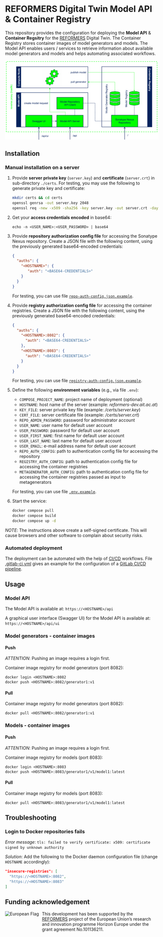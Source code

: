 # REFORMERS Digital Twin Model API & Container Registry

This repository provides the configuration for deploying the **Model API** & **Container Regsitry** for the [REFORMERS] Digital Twin.
The Container Registry stores container images of model generators and models.
The Model API enables users / services to retrieve information about available model generators and models and helps automating associated workflows.

![Overview of the components of the REFORMERS Digital Twin Model API & Container Registry](img/model-api-and-registry-overview.svg "REFORMERS Digital Twin Model API & Container Registry")

## Installation

### Manual installation on a server

1. Provide **server private key** (`server.key`) and **certificate** (`server.crt`) in sub-directory `./certs`.
   For testing, you may use the following to generate private key and certificate:
   ``` bash
   mkdir certs && cd certs
   openssl genrsa -out server.key 2048
   openssl req -new -x509 -sha256 -key server.key -out server.crt -days 3650
   ```
2. Get your **access credentials encoded** in base64:
   ```
   echo -n <USER_NAME>:<USER_PASSWORD> | base64
   ```
3. Provide **repository authorization config file** for accessing the Sonatype Nexus repository.
   Create a JSON file with the following content, using the previously generated base64-encoded credentials:
   ``` json
   {
     "auths": {
       "<HOSTNAME>": {
          "auth": "<BASE64-CREDENTIALS>"
       }
     }
   }
   ```
   For testing, you can use file [`repo-auth-config.json.example`](./repo-auth-config.json.example).
4. Provide **registry authorization config file** for accessing the container registries.
   Create a JSON file with the following content, using the previously generated base64-encoded credentials:
   ``` json
   {
     "auths": {
       "<HOSTNAME>:8082": {
         "auth": "<BASE64-CREDENTIALS>"
       },
       "<HOSTNAME>:8083": {
         "auth": "<BASE64-CREDENTIALS>"
       }
     }
   }
   ```
   For testing, you can use file [`registry-auth-config.json.example`](./registry-auth-config.json.example).
5. Define the following **environment variables** (e.g., via file `.env`):
   + `COMPOSE_PROJECT_NAME`: project name of deployment (optional)
   + `HOSTNAME`: host name of the server (example: *reformers-dev.ait.ac.at*)
   + `KEY_FILE`: server private key file (example: */certs/server.key*)
   + `CERT_FILE`: server certificate file (example: */certs/server.crt*)
   + `REPO_ADMIN_PASSWORD`: password for administrator account
   + `USER_NAME`: user name for default user account
   + `USER_PASSWORD`: password for default user account
   + `USER_FIRST_NAME`: first name for default user account
   + `USER_LAST_NAME`: last name for default user account
   + `USER_EMAIL`: e-mail address name for default user account
   + `REPO_AUTH_CONFIG`: path to authentication config file for accessing the repository
   + `REGISTRY_AUTH_CONFIG`: path to authentication config file for accessing the container registries
   + `METAGENERATOR_AUTH_CONFIG`: path to authentication config file for accessing the container registries passed as input to metagenerators

   For testing, you can use file [`.env.example`](./.env.example).
6. Start the service:
   ``` bash
   docker compose pull
   docker compose build
   docker compose up -d
   ```

*NOTE*:
The instructions above create a self-signed certificate.
This will cause browsers and other software to complain about security risks.

### Automated deployment

The deployment can be automated with the help of [CI/CD](https://en.wikipedia.org/wiki/CI/CD) workflows.
File [.gitlab-ci.yml](./.gitlab-ci.yml) gives an example for the configuration of a [GitLab CI/CD pipeline](https://docs.gitlab.com/ci/).

## Usage

### Model API

The Model API is available at: `https://<HOSTNAME>/api`

A graphical user interface (Swagger UI) for the Model API is available at: `https://<HOSTNAME>/api/ui`

### Model generators - container images

#### Push

*ATTENTION*: Pushing an image requires a login first.

Container image registry for model generators (port 8082):
```
docker login <HOSTNAME>:8082
docker push <HOSTNAME>:8082/generator1:v1
```

#### Pull

Container image registry for model generators (port 8082):
```
docker pull <HOSTNAME>:8082/generator1:v1
```

### Models - container images

#### Push

*ATTENTION*: Pushing an image requires a login first.

Container image registry for models (port 8083):
```
docker login <HOSTNAME>:8083
docker push <HOSTNAME>:8083/generator1/v1/model1:latest
```

#### Pull

Container image registry for models (port 8083):
```
docker pull <HOSTNAME>:8083/generator1/v1/model1:latest
```

## Troubleshooting

### Login to Docker repositories fails

_Error message_: `tls: failed to verify certificate: x509: certificate signed by unknown authority`

_Solution_: Add the following to the Docker daemon configuration file (change `HOSTNAME` accordingly):
``` json
"insecure-registries": [
  "https://<HOSTNAME>:8082",
  "https://<HOSTNAME>:8083"
]
```

## Funding acknowledgement

<img alt="European Flag" src="https://upload.wikimedia.org/wikipedia/commons/thumb/b/b7/Flag_of_Europe.svg/330px-Flag_of_Europe.svg.png" align="left" style="margin-right: 10px" height="57"/> This development has been supported by the [REFORMERS] project of the European Union’s research and innovation programme Horizon Europe under the grant agreement No.101136211.

[REFORMERS]: https://reformers-energyvalleys.eu/

